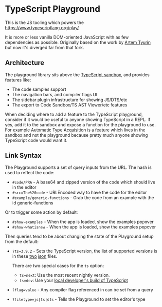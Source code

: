 # TypeScript Playground

This is the JS tooling which powers the https://www.typescriptlang.org/play/

It is more or less vanilla DOM-oriented JavaScript with as few dependencies as possible. Originally based on the
work by [Artem Tyurin](https://github.com/agentcooper/typescript-play) but now it's diverged far from that fork.

## Architecture

The playground library sits above the [TypeScript sandbox](../sandbox), and provides features like:

- The code samples support
- The navigation bars, and compiler flags UI
- The sidebar plugin infrastructure for showing JS/DTS/etc
- The export to Code Sandbox/TS AST Viewer/etc features

When deciding where to add a feature to the TypeScript playground, consider if it would be useful to anyone showing
TypeScript in a REPL. If yes, add it to the sandbox and expose a function for the playground to use. For example
Automatic Type Acquisition is a feature which lives in the sandbox and not the playground because pretty much anyone showing TypeScript code would want it.

## Link Syntax

The Playground supports a set of query inputs from the URL. The hash is used to reflect the code:

- `#code/PRA` - A base64 and zipped version of the code which should live in the editor
- `#src=The%20code` - URLEncoded way to have the code for the editor
- `#example/generic-functions` - Grab the code from an example with the id generic-functions

Or to trigger some action by default:

- `#show-examples` - When the app is loaded, show the examples popover
- `#show-whatisnew` - When the app is loaded, show the examples popover

Then queries tend to be about changing the state of the Playground setup from the default:

- `?ts=3.9.2` - Sets the TypeScript version, the list of supported versions is in these [two](https://playgroundcdn.typescriptlang.org/indexes/pre-releases.json) [json](https://playgroundcdn.typescriptlang.org/indexes/releases.json) files.

  There are two special cases for the `ts` option:

  - `ts=next`: Use the most recent nightly version.
  - `ts=dev`: Use your [local developer's build of TypeScript](https://github.com/microsoft/TypeScript/blob/main/scripts/createPlaygroundBuild.js)
  
- `?flag=value` - Any compiler flag referenced in can be set from a query
- `?filetype=js|ts|dts` - Tells the Playground to set the editor's type
